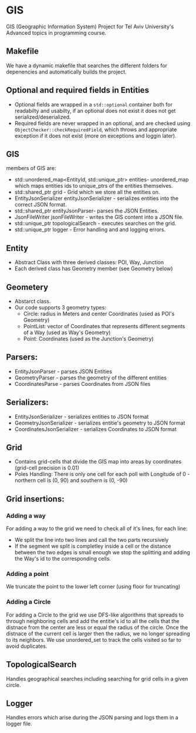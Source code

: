 # GIS
GIS (Geographic Information System) Project for Tel Aviv University's Advanced topics in programming course.    


## Makefile
We have a dynamic makefile that searches the different folders for depenencies and automatically builds the project.
  

## Optional and required fields in Entities
 * Optional fields are wrapped in a `std::optional` container both for readabilty and usabilty, if an optional does not exist it does not get serialized/deserialized.  
 * Required fields are never wrapped in an optional, and are checked using `ObjectChecker::checkRequiredField`, which throws and appropriate exception if it does not exist (more on exceptions and loggin later).

## GIS
members of GIS are:
  * std::unordered_map<EntityId, std::unique_ptr<Entity>> entities- unordered_map which maps entities ids to unique_ptrs of the entities themselves.
  * std::shared_ptr<Grid> grid - Grid which we store all the entities on.
  * EntityJsonSerializer entityJsonSerializer - serializes entities into the correct JSON format.
  * std::shared_ptr<EntityJsonParser> entityJsonParser- parses the JSON Entities.
  * JsonFileWriter jsonFileWriter - writes the GIS content into a JSON file.
  * std::unique_ptr<TopologicalSearch> topologicalSearch - executes searches on the grid.
  * std::unique_ptr<Logger> logger - Error handling and and logging errors.


## Entity
  * Abstract Class with three derived classes: POI, Way, Junction
  * Each derived class has Geometry member (see Geometry below)
	

## Geometery
  * Abstarct class.
  * Our code supports 3 geometry types:
	- Circle: radius in Meters and center Coordinates (used as POI's Geometry)
	- PointList: vector of Coordinates that represents different segments of a Way (used as Way's Geometry)
	- Point: Coordinates (used as the Junction's Geometry)


## Parsers:
  * EntityJsonParser - parses JSON Entities
  * GeometryParser - parses the geometry of the different entities
  * CoordinatesParse - parses Coordinates from JSON files

## Serializers:
  * EntityJsonSerializer - serializes entities to JSON format
  * GeometryJsonSerializer - serializes entitie's geometry to JSON format
  * CoordinatesJsonSerializer -  serializes Coordinates to JSON format


## Grid	
 * Contains grid-cells that divide the GIS map into areas by coordinates (grid-cell precision is 0.01)
 * Poles Handling: There is only one cell for each poll with Longitude of 0 - northern cell is (0, 90) and southern is (0, -90)
 
## Grid insertions:

### Adding a way
For adding a way to the grid we need to check all of it's lines, for each line:
* We split the line into two lines and call the two parts recursively   
* If the segment we split is completley inside a cell or the distance between the two edges is small enough we stop the splitting and adding the Way's id to the corresponding cells.

### Adding a point 
We truncate the point to the lower left corner (using floor for truncating)

### Adding a Circle
For adding a Circle to the grid we use DFS-like algorithms that spreads to through neighboring cells and add the entitie's id to all the cells that the distnace from the center are less or equal the radius of the circle.
Once the distnace of the current cell is larger then the radius, we no longer spreading to its neighbors.
We use unordered_set to track the cells visited so far to avoid duplicates.

## TopologicalSearch
Handles geographical searches including searching for grid cells in a given circle.

## Logger
Handles errors which arise during the JSON parsing and logs them in a logger file.






